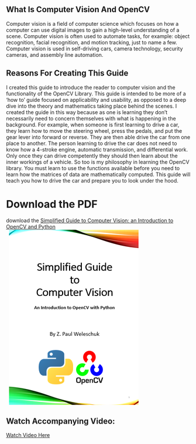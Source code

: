 ## What Is Computer Vision And OpenCV
Computer vision is a field of computer science which focuses on how a computer can use digital images to gain a high-level understanding of a scene. Computer vision is often used to automate tasks, for example: object recognition, facial recognition, and motion tracking, just to name a few. Computer vision is used in self-driving cars, camera technology, security cameras, and assembly line automation.

## Reasons For Creating This Guide
I created this guide to introduce the reader to computer vision and the functionality of the OpenCV Library. This guide is intended to be more of a ‘how to’ guide focused on applicability and usability, as opposed to a deep dive into the theory and mathematics taking place behind the scenes. 
I created the guide in this way because as one is learning they don’t necessarily need to concern themselves with what is happening in the background. For example, when someone is first learning to drive a car, they learn how to move the steering wheel, press the pedals, and put the gear lever into forward or reverse. They are then able drive the car from one place to another. The person learning to drive the car does not need to know how a 4-stroke engine, automatic transmission, and differential work. Only once they can drive competently they should then learn about the inner workings of a vehicle. 
So too is my philosophy in learning the OpenCV library. You must learn to use the functions available before you need to learn how the matrices of data are mathematically computed. This guide will teach you how to drive the car and prepare you to look under the hood.

# Download the PDF 
download the [Simplified Guide to Computer Vision: an Introduction to OpenCV and Python](https://github.com/ZPaulWeleschuk/OpenCV-SimplifiedGuide/raw/main/ZPWeleschuk_OpenCV_SimpleGuide.pdf)
\
&nbsp;
![tite page](https://github.com/ZPaulWeleschuk/OpenCV-SimplifiedGuide/blob/main/ZPW-OpenCV-TitlePage.PNG)

## Watch Accompanying Video: 
[Watch Video Here](https://www.youtube.com/watch?v=zlpwFYsqq1c)
